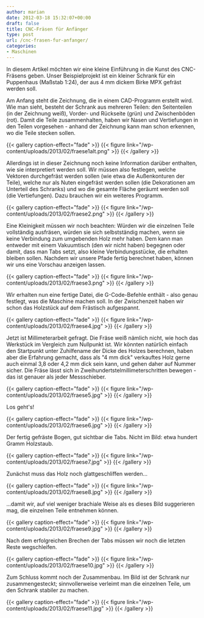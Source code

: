 ```yaml
---
author: marian
date: 2012-03-18 15:32:07+00:00
draft: false
title: CNC-Fräsen für Anfänger
type: post
url: /cnc-frasen-fur-anfanger/
categories:
- Maschinen
---
```


In diesem Artikel möchten wir eine kleine Einführung in die Kunst des CNC-Fräsens geben. Unser Beispielprojekt ist ein kleiner Schrank für ein Puppenhaus (Maßstab 1:24), der aus 4 mm dickem Birke MPX gefräst werden soll.

Am Anfang steht die Zeichnung, die in einem CAD-Programm erstellt wird. Wie man sieht, besteht der Schrank aus mehreren Teilen: den Seitenteilen (in der Zeichnung weiß), Vorder- und Rückseite (grün) und Zwischenböden (rot). Damit die Teile zusammenhalten, haben wir Nasen und Vertiefungen in den Teilen vorgesehen - anhand der Zeichnung kann man schon erkennen, wo die Teile stecken sollen.

{{< gallery caption-effect="fade" >}}
  {{< figure link="/wp-content/uploads/2013/02/fraese1alt.png" >}}
{{< /gallery >}}

Allerdings ist in dieser Zeichnung noch keine Information darüber enthalten, wie sie interpretiert werden soll. Wir müssen also festlegen, welche Vektoren durchgefräst werden sollen (wie etwa die Außenkonturen der Teile), welche nur als Nuten eingefräst werden sollen (die Dekorationen am Unterteil des Schranks) und wo die gesamte Fläche geräumt werden soll (die Vertiefungen). Dazu brauchen wir ein weiteres Programm.

{{< gallery caption-effect="fade" >}}
  {{< figure link="/wp-content/uploads/2013/02/fraese2.png" >}}
{{< /gallery >}}

Eine Kleinigkeit müssen wir noch beachten: Würden wir die einzelnen Teile vollständig ausfräsen, würden sie sich selbstständig machen, wenn sie keine Verbindung zum umgebenden Holz mehr haben. Dem kann man entweder mit einem Vakuumtisch (den wir nicht haben) begegnen oder damit, dass man Tabs setzt, also kleine Verbindungsstücke, die erhalten bleiben sollen. Nachdem wir unsere Pfade fertig berechnet haben, können wir uns eine Vorschau anzeigen lassen.

{{< gallery caption-effect="fade" >}}
  {{< figure link="/wp-content/uploads/2013/02/fraese3.png" >}}
{{< /gallery >}}

Wir erhalten nun eine fertige Datei, die G-Code-Befehle enthält - also genau festlegt, was die Maschine machen soll. In der Zwischenzeit haben wir schon das Holzstück auf dem Frästisch aufgespannt.

{{< gallery caption-effect="fade" >}}
  {{< figure link="/wp-content/uploads/2013/02/fraese4.jpg" >}}
{{< /gallery >}}

Jetzt ist Millimeterarbeit gefragt. Die Fräse weiß nämlich nicht, wie hoch das Werkstück im Vergleich zum Nullpunkt ist. Wir könnten natürlich einfach den Startpunkt unter Zuhilfename der Dicke des Holzes berechnen, haben aber die Erfahrung gemacht, dass als "4 mm dick" verkauftes Holz gerne auch einmal 3,8 oder 4,2 mm dick sein kann, und gehen daher auf Nummer sicher. Die Fräse lässt sich in Zweihundertstelmillimeterschritten bewegen - das ist genauer als jeder Messschieber.

{{< gallery caption-effect="fade" >}}
  {{< figure link="/wp-content/uploads/2013/02/fraese5.jpg" >}}
{{< /gallery >}}

Los geht's!

{{< gallery caption-effect="fade" >}}
  {{< figure link="/wp-content/uploads/2013/02/fraese6.jpg" >}}
{{< /gallery >}}


Der fertig gefräste Bogen, gut sichtbar die Tabs. Nicht im Bild: etwa hundert Gramm Holzstaub.

{{< gallery caption-effect="fade" >}}
  {{< figure link="/wp-content/uploads/2013/02/fraese7.jpg" >}}
{{< /gallery >}}

Zunächst muss das Holz noch glattgeschliffen werden...

{{< gallery caption-effect="fade" >}}
  {{< figure link="/wp-content/uploads/2013/02/fraese8.jpg" >}}
{{< /gallery >}}

...damit wir, auf viel weniger brachiale Weise als es dieses Bild suggerieren mag, die einzelnen Teile entnehmen können.

{{< gallery caption-effect="fade" >}}
  {{< figure link="/wp-content/uploads/2013/02/fraese9.jpg" >}}
{{< /gallery >}}


Nach dem erfolgreichen Brechen der Tabs müssen wir noch die letzten Reste wegschleifen.

{{< gallery caption-effect="fade" >}}
  {{< figure link="/wp-content/uploads/2013/02/fraese10.jpg" >}}
{{< /gallery >}}

Zum Schluss kommt noch der Zusammenbau. Im Bild ist der Schrank nur zusammengesteckt; sinnvollerweise verleimt man die einzelnen Teile, um den Schrank stabiler zu machen.

{{< gallery caption-effect="fade" >}}
  {{< figure link="/wp-content/uploads/2013/02/fraese11.jpg" >}}
{{< /gallery >}}
